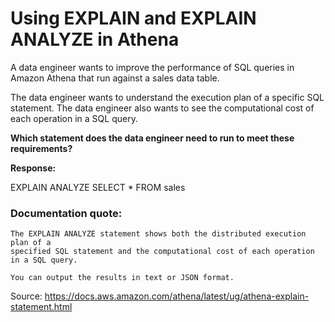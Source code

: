 # Using EXPLAIN and EXPLAIN ANALYZE in Athena

A data engineer wants to improve the performance of SQL queries in Amazon Athena that run against a sales data table.

The data engineer wants to understand the execution plan of a specific SQL statement. The data engineer also wants to see the computational cost of each operation in a SQL query.

**Which statement does the data engineer need to run to meet these requirements?**

**Response:**

EXPLAIN ANALYZE SELECT * FROM sales

### Documentation quote:
```
The EXPLAIN ANALYZE statement shows both the distributed execution plan of a
specified SQL statement and the computational cost of each operation in a SQL query.

You can output the results in text or JSON format.
```

Source: https://docs.aws.amazon.com/athena/latest/ug/athena-explain-statement.html
